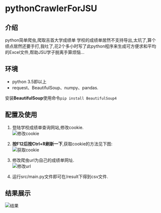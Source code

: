 # pythonCrawlerForJSU
## 介绍
python简单爬虫,爬取吉首大学成绩单
学校的成绩单居然不支持导出,太坑了,算个绩点居然还要手打,我吐了,花2个多小时写了此python程序来生成可方便求和平均的Excel文件,帮助JSU学子脱离手算烦恼...

## 环境
- python 3.5即以上
- request、BeautifulSoup、numpy、pandas.

安装**BeautifulSoup**使用命令`pip install BeautifulSoup4`

## 配置及使用
1. 登陆学校成绩单查询网站,修改cookie.  
![修改cookie](https://cdn.jsdelivr.net/gh/chen0495/newpicgo/img/20210529162841.png)  

2. **按F12后按Ctrl+R刷新一下**,获取cookie的方法见下图:   
![获取cookie](https://cdn.jsdelivr.net/gh/chen0495/newpicgo/img/20210529165930.png)  

3. 修改爬虫url为自己的成绩单网址.  
![修改url](https://cdn.jsdelivr.net/gh/chen0495/newpicgo/img/20210529163330.png)  

4. 运行src/main.py文件即可在/result下得到csv文件.

## 结果展示
![结果](https://cdn.jsdelivr.net/gh/chen0495/newpicgo/img/20210529162057.png)
